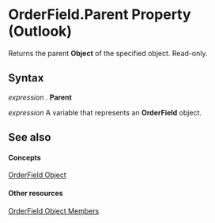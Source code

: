 
# OrderField.Parent Property (Outlook)

Returns the parent  **Object** of the specified object. Read-only.


## Syntax

 _expression_ . **Parent**

 _expression_ A variable that represents an **OrderField** object.


## See also


#### Concepts


[OrderField Object](4ae32270-bde9-3178-bca3-f8d145779d3d.md)
#### Other resources


[OrderField Object Members](d46e1112-5f92-4765-da0c-18668c1bc0ea.md)
